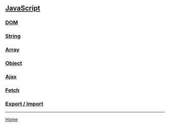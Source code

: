 ## [JavaScript](https://developer.mozilla.org/en-US/docs/Web/JavaScript)

### [DOM](dom.md)

### [String](string.md)

### [Array](array.md)

### [Object](object.md)

### [Ajax](ajax.md)

### [Fetch](fetch.md)

### [Export / Import](export-import.md)

---
[Home](/README.md)
